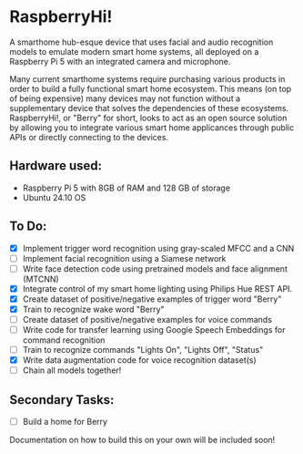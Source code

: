 # RaspberryHi!

A smarthome hub-esque device that uses facial and audio recognition models to emulate modern smart home systems, all deployed on a Raspberry Pi 5 with an integrated camera and microphone. 

Many current smarthome systems require purchasing various products in order to build a fully functional smart home ecosystem. This means (on top of being expensive) many devices may not function without a supplementary device that solves the dependencies of these ecosystems. RaspberryHi!, or "Berry" for short, looks to act as an open source solution by allowing you to integrate various smart home applicances through public APIs or directly connecting to the devices.

## Hardware used:
- Raspberry Pi 5 with 8GB of RAM and 128 GB of storage
- Ubuntu 24.10 OS

## To Do:
- [X] Implement trigger word recognition using gray-scaled MFCC and a CNN
- [ ] Implement facial recognition using a Siamese network
- [ ] Write face detection code using pretrained models and face alignment (MTCNN)
- [X] Integrate control of my smart home lighting using Philips Hue REST API.
- [X] Create dataset of positive/negative examples of trigger word "Berry"
- [X] Train to recognize wake word "Berry"
- [ ] Create dataset of positive/negative examples for voice commands
- [ ] Write code for transfer learning using Google Speech Embeddings for command recognition
- [ ] Train to recognize commands "Lights On", "Lights Off", "Status"
- [X] Write data augmentation code for voice recognition dataset(s)
- [ ] Chain all models together!

## Secondary Tasks:
- [ ] Build a home for Berry

Documentation on how to build this on your own will be included soon!